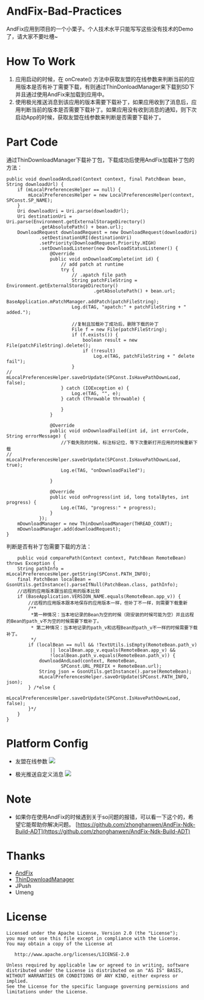 # AndFix-Bad-Practices
AndFix应用到项目的一个小栗子。个人技术水平只能写写这些没有技术的Demo了，请大家不要吐槽~

# How To Work
1. 应用启动的时候，在 onCreate() 方法中获取友盟的在线参数来判断当前的应用版本是否有补丁需要下载，有则通过ThinDonloadManager来下载到SD下并且通过使用AndFix来加载到应用中。
2. 使用极光推送消息到该应用的版本需要下载补丁，如果应用收到了消息后，应用判断当前的版本是否需要下载补丁。如果应用没有收到消息的通知，则下次启动App的时候，获取友盟在线参数来判断是否需要下载补丁。

# Part Code

通过ThinDownloadManager下载补丁包，下载成功后使用AndFix加载补丁包的方法：

    public void downloadAndLoad(Context context, final PatchBean bean, String downloadUrl) {
        if (mLocalPreferencesHelper == null) {
            mLocalPreferencesHelper = new LocalPreferencesHelper(context, SPConst.SP_NAME);
        }
        Uri downloadUri = Uri.parse(downloadUrl);
        Uri destinationUri = Uri.parse(Environment.getExternalStorageDirectory()
                .getAbsolutePath() + bean.url);
        DownloadRequest downloadRequest = new DownloadRequest(downloadUri)
                .setDestinationURI(destinationUri)
                .setPriority(DownloadRequest.Priority.HIGH)
                .setDownloadListener(new DownloadStatusListener() {
                    @Override
                    public void onDownloadComplete(int id) {
                        // add patch at runtime
                        try {
                            // .apatch file path
                            String patchFileString = Environment.getExternalStorageDirectory()
                                    .getAbsolutePath() + bean.url;
                            BaseApplication.mPatchManager.addPatch(patchFileString);
                            Log.d(TAG, "apatch:" + patchFileString + " added.");

                            //复制且加载补丁成功后，删除下载的补丁
                            File f = new File(patchFileString);
                            if (f.exists()) {
                                boolean result = new File(patchFileString).delete();
                                if (!result)
                                    Log.e(TAG, patchFileString + " delete fail");
                            }
	//                            mLocalPreferencesHelper.saveOrUpdate(SPConst.IsHavePathDownLoad, false);
                        } catch (IOException e) {
                            Log.e(TAG, "", e);
                        } catch (Throwable throwable) {

                        }
                    }

                    @Override
                    public void onDownloadFailed(int id, int errorCode, String errorMessage) {
                        //下载失败的时候，标注标记位，等下次重新打开应用的时候重新下载
	//                        mLocalPreferencesHelper.saveOrUpdate(SPConst.IsHavePathDownLoad, true);
                        Log.e(TAG, "onDownloadFailed");

                    }

                    @Override
                    public void onProgress(int id, long totalBytes, int progress) {
                        Log.e(TAG, "progress:" + progress);
                    }
                });
        mDownloadManager = new ThinDownloadManager(THREAD_COUNT);
        mDownloadManager.add(downloadRequest);
    }

判断是否有补丁包需要下载的方法：

        public void comparePath(Context context, PatchBean RemoteBean) throws Exception {
        String pathInfo = mLocalPreferencesHelper.getString(SPConst.PATH_INFO);
        final PatchBean localBean = GsonUtils.getInstance().parseIfNull(PatchBean.class, pathInfo);
        //远程的应用版本跟当前应用的版本比较
        if (BaseApplication.VERSION_NAME.equals(RemoteBean.app_v)) {
            //远程的应用版本跟本地保存的应用版本一样，但补丁不一样，则需要下载重新
            /**
             *第一种情况：当本地记录的Bean为空的时候（刚安装的时候可能为空）并且远程的Bean的path_v不为空的时候需要下载补丁。
             * 第二种情况：当本地记录的path_v和远程Bean的path_v不一样的时候需要下载补丁。
             */
            if (localBean == null && !TextUtils.isEmpty(RemoteBean.path_v)
                    || localBean.app_v.equals(RemoteBean.app_v) &&
                    !localBean.path_v.equals(RemoteBean.path_v)) {
                downloadAndLoad(context, RemoteBean,
                        SPConst.URL_PREFIX + RemoteBean.url);
                String json = GsonUtils.getInstance().parse(RemoteBean);
                mLocalPreferencesHelper.saveOrUpdate(SPConst.PATH_INFO, json);
            } /*else {
                mLocalPreferencesHelper.saveOrUpdate(SPConst.IsHavePathDownLoad, false);
            }*/
        }
    }

# Platform Config
* 友盟在线参数
![](http://7xrnko.com1.z0.glb.clouddn.com/umneg_online.png)

* 极光推送自定义消息
![](http://7xrnko.com1.z0.glb.clouddn.com/jpush.png)

	
# Note
- 如果你在使用AndFix的时候遇到关于so问题的报错，可以看一下这个的，希望它能帮助你解决问题。
[https://github.com/zhonghanwen/AndFix-Ndk-Build-ADT](https://github.com/zhonghanwen/AndFix-Ndk-Build-ADT)
 
# Thanks
* [AndFix](https://github.com/alibaba/AndFix)
* [ThinDownloadManager](https://github.com/smanikandan14/ThinDownloadManager)
* JPush
* Umeng
# License

    Licensed under the Apache License, Version 2.0 (the "License");
    you may not use this file except in compliance with the License.
    You may obtain a copy of the License at

       http://www.apache.org/licenses/LICENSE-2.0

    Unless required by applicable law or agreed to in writing, software
    distributed under the License is distributed on an "AS IS" BASIS,
    WITHOUT WARRANTIES OR CONDITIONS OF ANY KIND, either express or implied.
    See the License for the specific language governing permissions and
    limitations under the License.